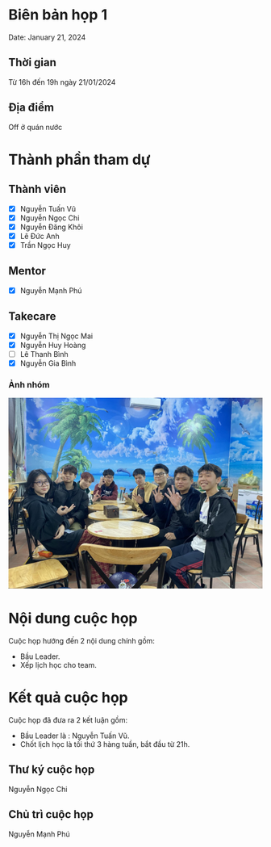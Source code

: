 # Biên bản họp 1

Date: January 21, 2024

## Thời gian

Từ 16h đến 19h ngày 21/01/2024

## Địa điểm

Off ở quán nước

# Thành phần tham dự

## Thành viên

- [x]  Nguyễn Tuấn Vũ
- [x]  Nguyễn Ngọc Chi
- [x]  Nguyễn Đăng Khôi
- [x]  Lê Đức Anh
- [x]  Trần Ngọc Huy

## Mentor

- [x]  Nguyễn Mạnh Phú

## Takecare

- [x]  Nguyễn Thị Ngọc Mai
- [x]  Nguyễn Huy Hoàng
- [ ]  Lê Thanh Bình
- [x]  Nguyễn Gia Bình

### Ảnh nhóm

![419188951_1551656449007520_1319108195874256229_n.jpg](419188951_1551656449007520_1319108195874256229_n.jpg)

# Nội dung cuộc họp

Cuộc họp hướng đến 2 nội dung chính gồm:

- Bầu Leader.
- Xếp lịch học cho team.

# Kết quả cuộc họp

Cuộc họp đã đưa ra 2 kết luận gồm:

- Bầu Leader là : Nguyễn Tuấn Vũ.
- Chốt lịch học là tối thứ 3 hàng tuần, bắt đầu từ 21h.

## Thư ký cuộc họp

Nguyễn Ngọc Chi

## Chủ trì cuộc họp

Nguyễn Mạnh Phú